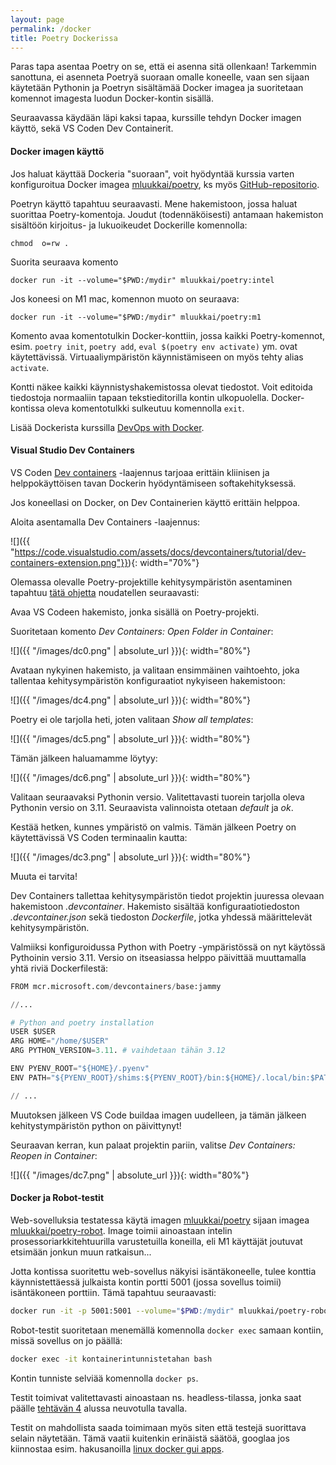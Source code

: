 ```yaml
---
layout: page
permalink: /docker
title: Poetry Dockerissa
---
```


Paras tapa asentaa Poetry on se, että ei asenna sitä ollenkaan! Tarkemmin sanottuna, ei asenneta Poetryä suoraan omalle koneelle, vaan sen sijaan käytetään Pythonin ja Poetryn sisältämää Docker imagea ja suoritetaan komennot imagesta luodun Docker-kontin sisällä.


Seuraavassa käydään läpi kaksi tapaa, kurssille tehdyn Docker imagen käyttö, sekä VS Coden Dev Containerit.

#### Docker imagen käyttö

Jos haluat käyttää Dockeria "suoraan", voit hyödyntää kurssia varten konfiguroitua Docker imagea [mluukkai/poetry](https://hub.docker.com/repository/docker/mluukkai/poetry/general), ks myös [GitHub-repositorio](https://github.com/mluukkai/docker-poetry).

Poetryn käyttö tapahtuu seuraavasti. Mene hakemistoon, jossa haluat suorittaa Poetry-komentoja. Joudut (todennäköisesti) antamaan hakemiston sisältöön kirjoitus- ja lukuoikeudet Dockerille komennolla:

```
chmod  o=rw .
```

Suorita seuraava komento

```
docker run -it --volume="$PWD:/mydir" mluukkai/poetry:intel
```

Jos koneesi on M1 mac, komennon muoto on seuraava:

```
docker run -it --volume="$PWD:/mydir" mluukkai/poetry:m1
```

Komento avaa komentotulkin Docker-konttiin, jossa kaikki Poetry-komennot, esim. `poetry init`, `poetry add`, `eval $(poetry env activate)` ym. ovat käytettävissä. Virtuaaliympäristön käynnistämiseen on myös tehty alias `activate`.

Kontti näkee kaikki käynnistyshakemistossa olevat tiedostot. Voit editoida tiedostoja normaaliin tapaan tekstieditorilla kontin ulkopuolella. Docker-kontissa oleva komentotulkki sulkeutuu komennolla `exit`.

Lisää Dockerista kurssilla [DevOps with Docker](https://devopswithdocker.com/).

#### Visual Studio Dev Containers

VS Coden [Dev containers](https://code.visualstudio.com/docs/devcontainers/containers) -laajennus tarjoaa erittäin kliinisen ja helppokäyttöisen tavan Dockerin hyödyntämiseen softakehityksessä.

Jos koneellasi on Docker, on Dev Containerien käyttö erittäin helppoa.

Aloita asentamalla Dev Containers -laajennus: 

![]({{ "https://code.visualstudio.com/assets/docs/devcontainers/tutorial/dev-containers-extension.png"}}){: width="70%"}


Olemassa olevalle Poetry-projektille kehitysympäristön asentaminen tapahtuu [tätä ohjetta](https://code.visualstudio.com/docs/devcontainers/containers#_quick-start-open-an-existing-folder-in-a-container) noudatellen seuraavasti:

Avaa VS Codeen hakemisto, jonka sisällä on Poetry-projekti. 

Suoritetaan komento _Dev Containers: Open Folder in Container_:

![]({{ "/images/dc0.png" | absolute_url }}){: width="80%"}

Avataan nykyinen hakemisto, ja valitaan ensimmäinen vaihtoehto, joka tallentaa kehitysympäristön konfiguraatiot nykyiseen hakemistoon:

![]({{ "/images/dc4.png" | absolute_url }}){: width="80%"}

Poetry ei ole tarjolla heti, joten valitaan _Show all templates_:

![]({{ "/images/dc5.png" | absolute_url }}){: width="80%"}

Tämän jälkeen haluamamme löytyy:

![]({{ "/images/dc6.png" | absolute_url }}){: width="80%"}

Valitaan seuraavaksi Pythonin versio. Valitettavasti tuorein tarjolla oleva Pythonin versio on 3.11. Seuraavista valinnoista otetaan _default_ ja _ok_.

Kestää hetken, kunnes ympäristö on valmis. Tämän jälkeen Poetry on käytettävissä VS Coden terminaalin kautta:

![]({{ "/images/dc3.png" | absolute_url }}){: width="80%"}

Muuta ei tarvita!

Dev Containers tallettaa kehitysympäristön tiedot projektin juuressa olevaan hakemistoon _.devcontainer_. Hakemisto sisältää konfiguraatiotiedoston _.devcontainer.json_ sekä tiedoston _Dockerfile_, jotka yhdessä määrittelevät kehitysympäristön.

Valmiiksi konfiguroidussa Python with Poetry -ympäristössä on nyt käytössä Pythoinin versio 3.11. Versio on itseasiassa helppo päivittää muuttamalla yhtä riviä Dockerfilestä:

```python
FROM mcr.microsoft.com/devcontainers/base:jammy

//...

# Python and poetry installation
USER $USER
ARG HOME="/home/$USER"
ARG PYTHON_VERSION=3.11. # vaihdetaan tähän 3.12

ENV PYENV_ROOT="${HOME}/.pyenv"
ENV PATH="${PYENV_ROOT}/shims:${PYENV_ROOT}/bin:${HOME}/.local/bin:$PATH"

// ...
```

Muutoksen jälkeen VS Code buildaa imagen uudelleen, ja tämän jälkeen kehitystympäristön python on päivittynyt!

Seuraavan kerran, kun palaat projektin pariin, valitse _Dev Containers: Reopen in Container_:

![]({{ "/images/dc7.png" | absolute_url }}){: width="80%"}


#### Docker ja Robot-testit

Web-sovelluksia testatessa käytä imagen [mluukkai/poetry](https://hub.docker.com/repository/docker/mluukkai/poetry) sijaan imagea [mluukkai/poetry-robot](https://hub.docker.com/repository/docker/mluukkai/poetry-robot/). Image toimii ainoastaan intelin prosessoriarkkitehtuurilla varustetuilla koneilla, eli M1 käyttäjät joutuvat etsimään jonkun muun ratkaisun...

Jotta kontissa suoritettu web-sovellus näkyisi isäntäkoneelle, tulee konttia käynnistettäessä julkaista kontin portti 5001 (jossa sovellus toimii) isäntäkoneen porttiin. Tämä tapahtuu seuraavasti:

```bash
docker run -it -p 5001:5001 --volume="$PWD:/mydir" mluukkai/poetry-robot
```

Robot-testit suoritetaan menemällä komennolla `docker exec` samaan kontiin, missä sovellus on jo päällä: 

```bash
docker exec -it kontainerintunnistetahan bash
```

Kontin tunniste selviää komennolla `docker ps`.

Testit toimivat valitettavasti ainoastaan ns. headless-tilassa, jonka saat päälle [tehtävän 4](/tehtavat3/#4-web-sovelluksen-testien-suorittamien-github-actioneissa) alussa neuvotulla tavalla.

Testit on mahdollista saada toimimaan myös siten että testejä suorittava selain näytetään. Tämä vaatii kuitenkin erinäistä säätöä, googlaa jos kiinnostaa esim. hakusanoilla [linux docker gui apps](https://www.google.com/search?q=linux+docker+gui+apps).